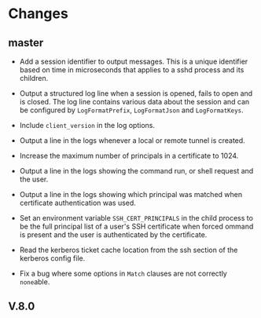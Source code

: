 # Changes

## master

- Add a session identifier to output messages.  This is a unique identifier
based on time in microseconds that applies to a sshd process and its children.

- Output a structured log line when a session is opened, fails to open and is
closed.  The log line contains various data about the session and can be
configured by `LogFormatPrefix`, `LogFormatJson` and `LogFormatKeys`.
- Include `client_version` in the log options.

- Output a line in the logs whenever a local or remote tunnel is created.

- Increase the maximum number of principals in a certificate to 1024.

- Output a line in the logs showing the command run, or shell request and the
user.

- Output a line in the logs showing which principal was matched when certificate
authentication was used.

- Set an environment variable `SSH_CERT_PRINCIPALS` in the child process to be the
full principal list of a user's SSH certificate when forced ommand is present
and the user is authenticated by the certificate.

- Read the kerberos ticket cache location from the ssh section of the kerberos
config file.

- Fix a bug where some options in `Match` clauses are not correctly `none`able.

## V.8.0
